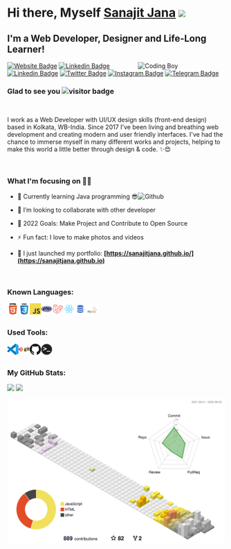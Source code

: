 <!-- This Sanajit-Jana/sanajitjana's Repository is most important and valuable repository because its `README.md` (this file) appears as Github profile. -->

# Hi there, Myself <a href="https://sanajitjana.github.io" target="_blank">Sanajit Jana</a> <img src="https://media.giphy.com/media/hvRJCLFzcasrR4ia7z/giphy.gif" width="25px">

## I'm a Web Developer, Designer and Life-Long Learner!

<img width="40%" align="right" alt="Coding Boy" src="https://github.com/sanajitjana/sanajitjana/blob/master/coding.gif?raw=true" />

[![Website Badge](https://img.shields.io/badge/Website-3b5998?style=flat-square&logo=google-chrome&logoColor=white)](https://sanajitjana.github.io)
[![Linkedin Badge](https://img.shields.io/badge/-LinkedIn-0e76a8?style=flat-square&logo=Linkedin&logoColor=white)](https://www.linkedin.com/in/sanajitjana01/)
[![Linkedin Badge](https://img.shields.io/badge/-Facebook-00acee?style=flat-square&logo=Facebook&logoColor=white)](https://www.facebook.com/sanajitjana01)
[![Twitter Badge](https://img.shields.io/badge/-Twitter-00acee?style=flat-square&logo=Twitter&logoColor=white)](https://twitter.com/sanajitjana01)
[![Instagram Badge](https://img.shields.io/badge/-Instagram-e4405f?style=flat-square&logo=Instagram&logoColor=white)](https://www.instagram.com/sanajitjana01/)
[![Telegram Badge](https://img.shields.io/badge/-Medium-00acee?style=flat-square&logo=Medium&logoColor=white)](https://sanajitjana.medium.com/)

### Glad to see you ![visitor badge](https://visitor-badge.laobi.icu/badge?page_id=sanajitjana.visitor-badge.issue.1&title=Github%20Visitors)

<br/>

I work as a Web Developer with UI/UX design skills (front-end design) based in Kolkata, WB-India.
Since 2017 I've been living and breathing web development and creating modern and user friendly interfaces. I've had the chance to immerse myself in many different works and projects, helping to make this world a little better through design & code. ✨😍

<!-- <img align="right" alt="GIF" src="https://github.com/sanajitjana/sanajitjana/blob/master/coding.gif?raw=true" width="408" height="318" /> -->

<br/>

### What I'm focusing on 👨‍💻

<img width="40%" align="right" alt="Github" src="https://raw.githubusercontent.com/onimur/.github/master/.resources/git-header.svg" />

- 🌱 Currently learning Java programming 😎
- 👯 I’m looking to collaborate with other developer
- 🥅 2022 Goals: Make Project and Contribute to Open Source
- ⚡ Fun fact: I love to make photos and videos
- 🔭 I just launched my portfolio: **[https://sanajitjana.github.io/](https://sanajitjana.github.io)**

  <br />

### Known Languages:

<img align="left" alt="HTML5" width="26px" src="https://raw.githubusercontent.com/github/explore/80688e429a7d4ef2fca1e82350fe8e3517d3494d/topics/html/html.png" />
<img align="left" alt="CSS3" width="26px" src="https://raw.githubusercontent.com/github/explore/80688e429a7d4ef2fca1e82350fe8e3517d3494d/topics/css/css.png" />
<img align="left" alt="JavaScript" width="26px" src="https://raw.githubusercontent.com/github/explore/80688e429a7d4ef2fca1e82350fe8e3517d3494d/topics/javascript/javascript.png" />
<img align="left" alt="Php" width="26px" src="https://raw.githubusercontent.com/github/explore/80688e429a7d4ef2fca1e82350fe8e3517d3494d/topics/php/php.png" />
<img align="left" alt="Laravel" width="26px" src="https://raw.githubusercontent.com/github/explore/80688e429a7d4ef2fca1e82350fe8e3517d3494d/topics/laravel/laravel.png" />
<img align="left" alt="React" width="26px" src="https://raw.githubusercontent.com/github/explore/80688e429a7d4ef2fca1e82350fe8e3517d3494d/topics/react/react.png" />
<img align="left" alt="SQL" width="26px" src="https://raw.githubusercontent.com/github/explore/80688e429a7d4ef2fca1e82350fe8e3517d3494d/topics/sql/sql.png" />
<img align="left" alt="MySQL" width="30px" src="https://raw.githubusercontent.com/github/explore/80688e429a7d4ef2fca1e82350fe8e3517d3494d/topics/mysql/mysql.png" />

<br/>
<br/>

### Used Tools:

<img align="left" alt="Visual Studio Code" width="26px" src="https://raw.githubusercontent.com/github/explore/80688e429a7d4ef2fca1e82350fe8e3517d3494d/topics/visual-studio-code/visual-studio-code.png" />
<img align="left" alt="Git" width="26px" src="https://raw.githubusercontent.com/github/explore/80688e429a7d4ef2fca1e82350fe8e3517d3494d/topics/git/git.png" />
<img align="left" alt="GitHub" width="26px" src="https://raw.githubusercontent.com/github/explore/78df643247d429f6cc873026c0622819ad797942/topics/github/github.png" />
<img align="left" alt="Terminal" width="26px" src="https://raw.githubusercontent.com/github/explore/80688e429a7d4ef2fca1e82350fe8e3517d3494d/topics/terminal/terminal.png" />

<br />
<br />

### My GitHub Stats:

<p>
  <img height="180em" src="https://github-readme-stats.vercel.app/api?username=sanajitjana&show_icons=true&hide_border=true&&count_private=true&include_all_commits=true" />
  <img height="180em" src="https://github-readme-stats.vercel.app/api/top-langs/?username=sanajitjana&exclude_repo=KNN-Image-Classification&show_icons=true&hide_border=true&layout=compact&langs_count=8"/>
</p>

![](./profile-3d-contrib/profile-south-season-animate.svg)
